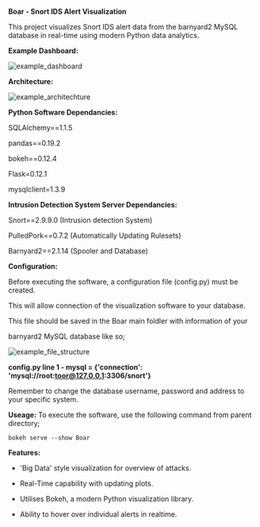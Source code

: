 **Boar - Snort IDS Alert Visualization**

This project visualizes Snort IDS alert data from the barnyard2 MySQL database in real-time using modern Python data analytics.

**Example Dashboard:**

![example_dashboard](https://cloud.githubusercontent.com/assets/22418075/26171251/312a9f86-3b3c-11e7-81a5-69123455cab2.png
)


**Architecture:**

![example_architechture](https://cloud.githubusercontent.com/assets/22418075/26170725/57f0dc04-3b3a-11e7-81d9-5c14b4750400.PNG
)

**Python Software Dependancies:**

SQLAlchemy==1.1.5

pandas==0.19.2 

bokeh==0.12.4 

Flask=0.12.1

mysqlclient=1.3.9

**Intrusion Detection System Server Dependancies:**

Snort==2.9.9.0 (Intrusion detection System)

PulledPork==0.7.2 (Automatically Updating Rulesets)

Barnyard2==2.1.14 (Spooler and Database)

**Configuration:**

Before executing the software, a configuration file (config.py) must be created.
 
This will allow connection of the visualization software to your database. 

This file should be saved in the Boar main foldler with information of your 

barnyard2 MySQL database like so;

![example_file_structure](https://cloud.githubusercontent.com/assets/22418075/26200756/9baf7a80-3bc7-11e7-9cbc-bb3dccc4c441.png)

**config.py line 1 - mysql = {'connection': 'mysql://root:toor@127.0.0.1:3306/snort'}**

Remember to change the database username, password and address to your specific system.

**Useage:**
To execute the software, use the following command from parent directory;

`bokeh serve --show Boar`

**Features:**

- 'Big Data' style visualization for overview of attacks.

- Real-Time capability with updating plots.

- Utilises Bokeh, a modern Python visualization library. 

- Ability to hover over individual alerts in realtime.
